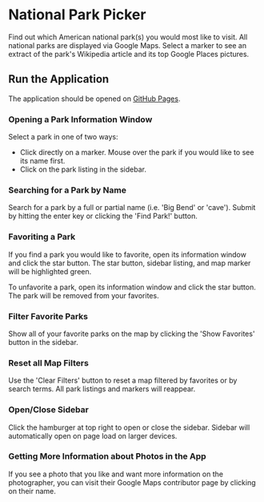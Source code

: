# National Park Picker

Find out which American national park(s) you would most like to visit.  All national parks are displayed via Google Maps.  Select a marker to see an extract of the park's Wikipedia article and its top Google Places pictures.

## Run the Application

The application should be opened on [GitHub Pages](https://jnpj1.github.io/national-park-finder/).

### Opening a Park Information Window

Select a park in one of two ways:
* Click directly on a marker.  Mouse over the park if you would like to see its name first.
* Click on the park listing in the sidebar.

### Searching for a Park by Name

Search for a park by a full or partial name (i.e. 'Big Bend' or 'cave').  Submit by hitting the enter key or clicking the 'Find Park!' button.

### Favoriting a Park

If you find a park you would like to favorite, open its information window and click the star button.  The star button, sidebar listing, and map marker will be highlighted green.

To unfavorite a park, open its information window and click the star button.  The park will be removed from your favorites.

### Filter Favorite Parks

Show all of your favorite parks on the map by clicking the 'Show Favorites' button in the sidebar.

### Reset all Map Filters

Use the 'Clear Filters' button to reset a map filtered by favorites or by search terms.  All park listings and markers will reappear.

### Open/Close Sidebar

Click the hamburger at top right to open or close the sidebar.  Sidebar will automatically open on page load on larger devices.

### Getting More Information about Photos in the App

If you see a photo that you like and want more information on the photographer, you can visit their Google Maps contributor page by clicking on their name.